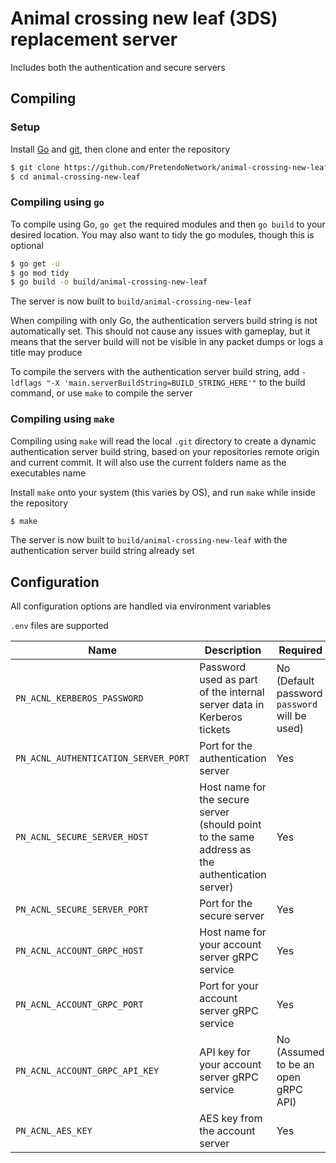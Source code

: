 # Animal crossing new leaf (3DS) replacement server
Includes both the authentication and secure servers

## Compiling

### Setup
Install [Go](https://go.dev/doc/install) and [git](https://git-scm.com/downloads), then clone and enter the repository

```bash
$ git clone https://github.com/PretendoNetwork/animal-crossing-new-leaf
$ cd animal-crossing-new-leaf
```

### Compiling using `go`
To compile using Go, `go get` the required modules and then `go build` to your desired location. You may also want to tidy the go modules, though this is optional

```bash
$ go get -u
$ go mod tidy
$ go build -o build/animal-crossing-new-leaf
```

The server is now built to `build/animal-crossing-new-leaf`

When compiling with only Go, the authentication servers build string is not automatically set. This should not cause any issues with gameplay, but it means that the server build will not be visible in any packet dumps or logs a title may produce

To compile the servers with the authentication server build string, add `-ldflags "-X 'main.serverBuildString=BUILD_STRING_HERE'"` to the build command, or use `make` to compile the server

### Compiling using `make`
Compiling using `make` will read the local `.git` directory to create a dynamic authentication server build string, based on your repositories remote origin and current commit. It will also use the current folders name as the executables name

Install `make` onto your system (this varies by OS), and run `make` while inside the repository

```bash
$ make
```

The server is now built to `build/animal-crossing-new-leaf` with the authentication server build string already set

## Configuration
All configuration options are handled via environment variables

`.env` files are supported

| Name                                      | Description                                                                                     | Required                                      |
|-------------------------------------------|-------------------------------------------------------------------------------------------------|-----------------------------------------------|
| `PN_ACNL_KERBEROS_PASSWORD`               | Password used as part of the internal server data in Kerberos tickets                           | No (Default password `password` will be used) |
| `PN_ACNL_AUTHENTICATION_SERVER_PORT`      | Port for the authentication server                                                              | Yes                                           |
| `PN_ACNL_SECURE_SERVER_HOST`              | Host name for the secure server (should point to the same address as the authentication server) | Yes                                           |
| `PN_ACNL_SECURE_SERVER_PORT`              | Port for the secure server                                                                      | Yes                                           |
| `PN_ACNL_ACCOUNT_GRPC_HOST`               | Host name for your account server gRPC service                                                  | Yes                                           |
| `PN_ACNL_ACCOUNT_GRPC_PORT`               | Port for your account server gRPC service                                                       | Yes                                           |
| `PN_ACNL_ACCOUNT_GRPC_API_KEY`            | API key for your account server gRPC service                                                    | No (Assumed to be an open gRPC API)           |
| `PN_ACNL_AES_KEY`                         | AES key from the account server                                                                 | Yes                                           |
